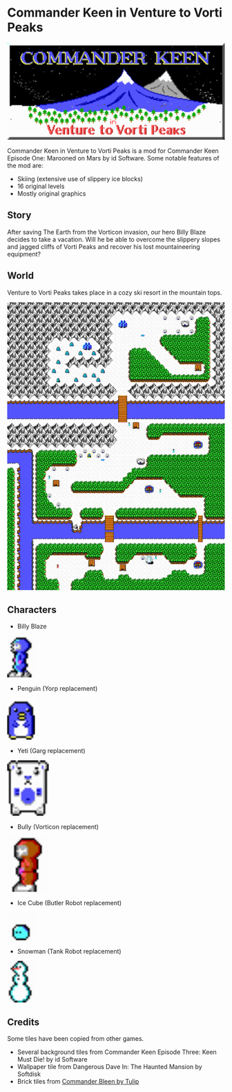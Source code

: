 # Commander Keen in Venture to Vorti Peaks

<img src="./mod/BMP/1BMP0000.BMP" alt="title" width=528 height=224 />

Commander Keen in Venture to Vorti Peaks is a mod for Commander Keen Episode One: Marooned on Mars by id Software. Some notable features of the mod are:

* Skiing (extensive use of slippery ice blocks)
* 16 original levels
* Mostly original graphics

## Story

After saving The Earth from the Vorticon invasion, our hero Billy Blaze decides to take a vacation.
Will he be able to overcome the slippery slopes and jagged cliffs of Vorti Peaks and recover his lost mountaineering equipment?

## World

Venture to Vorti Peaks takes place in a cozy ski resort in the mountain tops.

<img src="./readme/worldmap.PNG" alt="worldmap"/>

## Characters

* Billy Blaze

<img src="./readme/gif/keen.gif" alt="keen" width=64 height=96/>

* Penguin (Yorp replacement)

<img src="./readme/gif/penguin.gif" alt="penguin" width=64 height=96/>

* Yeti (Garg replacement)

<img src="./readme/gif/yeti.gif" alt="penguin" width=96 height=128/>

* Bully (Vorticon replacement)

<img src="./readme/gif/bully.gif" alt="penguin" width=96 height=128/>

* Ice Cube (Butler Robot replacement)

<img src="./readme/gif/butler.gif" alt="penguin" width=64 height=64/>

* Snowman (Tank Robot replacement)

<img src="./readme/gif/snowman.gif" alt="penguin" width=64 height=96/>

## Credits

Some tiles have been copied from other games.

* Several background tiles from Commander Keen Episode Three: Keen Must Die! by id Software
* Wallpaper tile from Dangerous Dave In: The Haunted Mansion by Softdisk
* Brick tiles from [Commander Bleen by Tulip](https://keenwiki.shikadi.net/wiki/Commander_Bleen)

